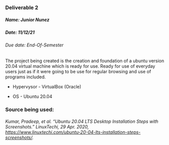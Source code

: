 ### Deliverable 2
##### Name: Junior Nunez
##### Date: 11/12/21
###### Due date: End-Of-Semester

The project being created is the creation and foundation of a ubuntu version 20.04 virtual machine which is ready for use. Ready for use of everyday users just as if it were going to be use for regular browsing and use of programs included. 

* Hypervysor - VirtualBox (Oracle)
 
* OS - Ubuntu 20.04

### Source being used: 

###### Kumar, Pradeep, et al. “Ubuntu 20.04 LTS Desktop Installation Steps with Screenshots.” LinuxTechi, 29 Apr. 2020, https://www.linuxtechi.com/ubuntu-20-04-lts-installation-steps-screenshots/.
